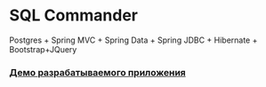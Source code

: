 SQL Commander 
===============================

Postgres + Spring MVC + Spring Data + Spring JDBC + Hibernate + Bootstrap+JQuery

### <a href="sql-cmd.herokuapp.com" target=_blank>Демо разрабатываемого приложения</a>

